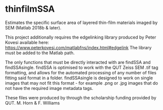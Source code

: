 # thinfilmSSA
Estimates the specific surface area of layered thin-film materials imaged by SEM (Matlab 2018b & later).

This project additionally requires the edgelinking library produced by Peter Kovesi available here: https://www.peterkovesi.com/matlabfns/index.html#edgelink
The library must be added to the Matlab path.

The only functions that must be directly interacted with are findSSA and findSSAsingle. findSSA is optimised to work with the QUT Zeiss SEM .tif tag formatting, and allows for the automated processing of any number of files fitting said format in a folder. findSSAsingle is designed to work on single images that may not fit this format - for example .png or .jpg images that do not have the required image metadata tags.

These files were produced by through the scholarship funding provided by QUT.
M. Horn & F. Williams

